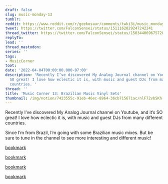 ```yaml
---
draft: false
slug: music-monday-13
tumblr:
reddit: https://www.reddit.com/r/geekosaur/comments/twki3i/music_monday_13_brazilian_music_vinyl_sets/
tweet: https://twitter.com/FalconSensei/status/1511162029247242241
thread_twitter: https://twitter.com/FalconSensei/status/1503440696757284864
replyTo:
lead: ''
thread_mastodon:
series: ''
tags:
- MusicCorner
toot:
date: '2022-04-04T00:00:00.000-07:00'
description: 'Recently I’ve discovered My Analog Journal channel on Youtube, and it’s
  SO great! I love how eclectic it is, with music and guest DJs from many different
  countries. '
thread: ''
title: 'Music Corner 13: Brazilian Music Vinyl Sets'
thumbnail: /img/notion/7423555c-91eb-46ec-8964-36cb715671ac/nlF72vbSKh-1200.jpeg
---
```


Recently I’ve discovered My Analog Journal channel on Youtube, and it’s SO great! I love how eclectic it is, with music and guest DJs from many different countries. 

Since I’m from Brazil, I’m going with some Brazilian music mixes. But be sure to tune in the channel to see more interesting and different music!

[bookmark](https://www.youtube.com/watch?v=eQdKyQEaeqk)

[bookmark](https://www.youtube.com/watch?v=2rxG8quzCtA)

[bookmark](https://www.youtube.com/watch?v=WnnuU84S9rg)

[bookmark](https://www.youtube.com/watch?v=Vj3M2aiyUrQ)